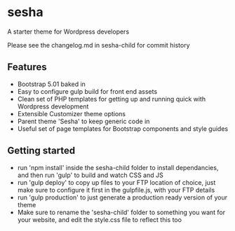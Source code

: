 # sesha
A starter theme for Wordpress developers

Please see the changelog.md in sesha-child for commit history

## Features
- Bootstrap 5.01 baked in
- Easy to configure gulp build for front end assets
- Clean set of PHP templates for getting up and running quick with Wordpress development
- Extensible Customizer theme options
- Parent theme 'Sesha' to keep generic code in
- Useful set of page templates for Bootstrap components and style guides

## Getting started
- run 'npm install' inside the sesha-child folder to install dependancies, and then run 'gulp' to build and watch CSS and JS
- run 'gulp deploy' to copy up files to your FTP location of choice, just make sure to configure it first in the gulpfile.js, with your FTP details
- run 'gulp production' to just generate a production ready version of your theme
- Make sure to rename the 'sesha-child' folder to something you want for your website, and edit the style.css file to reflect this too